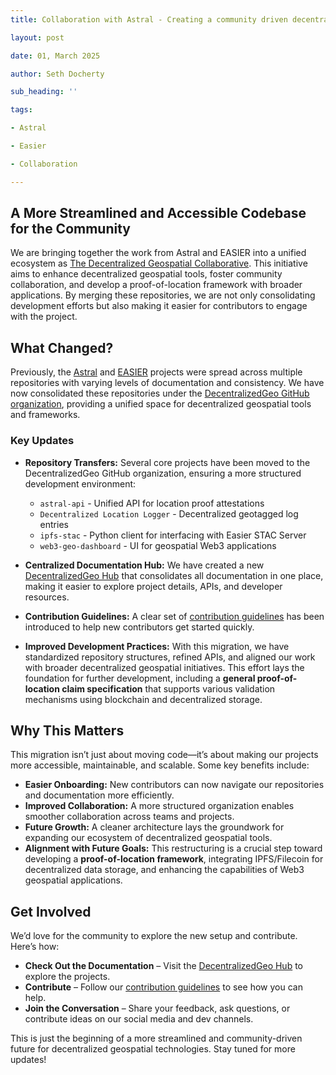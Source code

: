 ```yaml
---
title: Collaboration with Astral - Creating a community driven decentralized geospatial web

layout: post

date: 01, March 2025

author: Seth Docherty

sub_heading: ''

tags:

- Astral

- Easier

- Collaboration

---
```


## A More Streamlined and Accessible Codebase for the Community

We are bringing together the work from Astral and EASIER into a unified ecosystem as [The Decentralized Geospatial Collaborative](https://decentralizedgeo.org/). This initiative aims to enhance decentralized geospatial tools, foster community collaboration, and develop a proof-of-location framework with broader applications. By merging these repositories, we are not only consolidating development efforts but also making it easier for contributors to engage with the project.

## What Changed?

Previously, the [Astral](https://github.com/AstralProtocol) and [EASIER](https://github.com/easierdata/) projects were spread across multiple repositories with varying levels of documentation and consistency. We have now consolidated these repositories under the [DecentralizedGeo GitHub organization](https://github.com/DecentralizedGeo), providing a unified space for decentralized geospatial tools and frameworks.

### Key Updates

- **Repository Transfers:** Several core projects have been moved to the DecentralizedGeo GitHub organization, ensuring a more structured development environment:

  - `astral-api` - Unified API for location proof attestations
  - `Decentralized Location Logger` - Decentralized geotagged log entries
  - `ipfs-stac` - Python client for interfacing with Easier STAC Server
  - `web3-geo-dashboard` - UI for geospatial Web3 applications

- **Centralized Documentation Hub:** We have created a new [DecentralizedGeo Hub](https://decentralizedgeo.github.io/DecentralizedGeo-hub/) that consolidates all documentation in one place, making it easier to explore project details, APIs, and developer resources.

- **Contribution Guidelines:** A clear set of [contribution guidelines](https://decentralizedgeo.github.io/DecentralizedGeo-hub/contribute/contributing-guidelines/) has been introduced to help new contributors get started quickly.

- **Improved Development Practices:** With this migration, we have standardized repository structures, refined APIs, and aligned our work with broader decentralized geospatial initiatives. This effort lays the foundation for further development, including a **general proof-of-location claim specification** that supports various validation mechanisms using blockchain and decentralized storage.

## Why This Matters

This migration isn’t just about moving code—it’s about making our projects more accessible, maintainable, and scalable. Some key benefits include:

- **Easier Onboarding:** New contributors can now navigate our repositories and documentation more efficiently.
- **Improved Collaboration:** A more structured organization enables smoother collaboration across teams and projects.
- **Future Growth:** A cleaner architecture lays the groundwork for expanding our ecosystem of decentralized geospatial tools.
- **Alignment with Future Goals:** This restructuring is a crucial step toward developing a **proof-of-location framework**, integrating IPFS/Filecoin for decentralized data storage, and enhancing the capabilities of Web3 geospatial applications.

## Get Involved

We’d love for the community to explore the new setup and contribute. Here’s how:

- **Check Out the Documentation** – Visit the [DecentralizedGeo Hub](https://decentralizedgeo.github.io/DecentralizedGeo-hub/) to explore the projects.
- **Contribute** – Follow our [contribution guidelines](https://decentralizedgeo.github.io/DecentralizedGeo-hub/contribute/contributing-guidelines/) to see how you can help.
- **Join the Conversation** – Share your feedback, ask questions, or contribute ideas on our social media and dev channels.

This is just the beginning of a more streamlined and community-driven future for decentralized geospatial technologies. Stay tuned for more updates!
